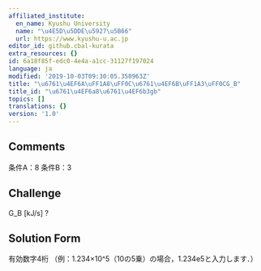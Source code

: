 ```yaml
---
affiliated_institute:
  en_name: Kyushu University
  name: "\u4E5D\u5DDE\u5927\u5B66"
  url: https://www.kyushu-u.ac.jp
editor_id: github.cbal-kurata
extra_resources: {}
id: 6a18f85f-edc0-4e4a-a1cc-31127f197024
language: ja
modified: '2019-10-03T09:30:05.350963Z'
title: "\u6761\u4EF6A\uFF1A8\uFF0C\u6761\u4EF6B\uFF1A3\uFF0CG_B"
title_id: "\u6761\u4EF6a8\u6761\u4EF6b3gb"
topics: []
translations: {}
version: '1.0'
---
```


## Comments
条件A：8
条件B：3

## Challenge
G_B [kJ/s] ?

## Solution Form
有効数字4桁
（例：1.234×10^5（10の5乗）の場合，1.234e5と入力します．）




